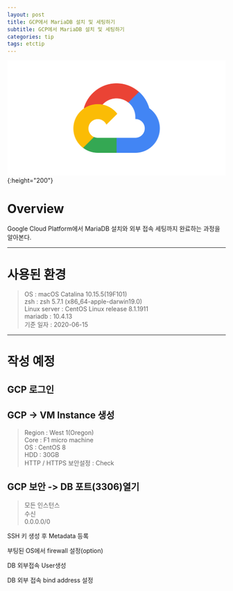 ```yaml
---
layout: post
title: GCP에서 MariaDB 설치 및 세팅하기
subtitle: GCP에서 MariaDB 설치 및 세팅하기
categories: tip
tags: etctip
---
```


![mariadb-logo](/assets/img/logo/gcp-logo.png){:height="200"}

# Overview

Google Cloud Platform에서 MariaDB 설치와 외부 접속 세팅까지 완료하는 과정을 알아본다.

***

# 사용된 환경

> OS : macOS Catalina 10.15.5(19F101)  
> zsh : zsh 5.7.1 (x86_64-apple-darwin19.0)  
> Linux server : CentOS Linux release 8.1.1911  
> mariadb : 10.4.13  
> 기준 일자 : 2020-06-15  

***

# 작성 예정

## GCP 로그인

## GCP -> VM Instance 생성

> Region : West 1(Oregon)  
> Core : F1 micro machine  
> OS : CentOS 8  
> HDD : 30GB  
> HTTP / HTTPS 보안설정 : Check

## GCP 보안 -> DB 포트(3306)열기

> 모든 인스턴스  
> 수신  
> 0.0.0.0/0

SSH 키 생성 후 Metadata 등록

부팅된 OS에서 firewall 설정(option)

DB 외부접속 User생성

DB 외부 접속 bind address 설정

